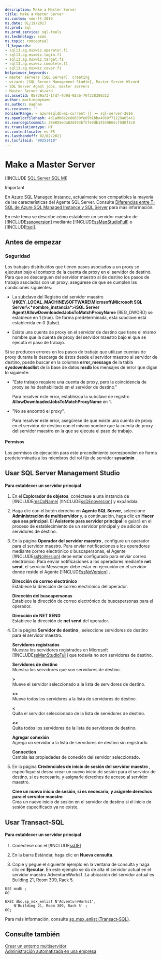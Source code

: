 ```yaml
---
description: Make a Master Server
title: Make a Master Server
ms.custom: seo-lt-2019
ms.date: 01/19/2017
ms.prod: sql
ms.prod_service: sql-tools
ms.technology: ssms
ms.topic: conceptual
f1_keywords:
- sql13.ag.msxwiz.operator.f1
- sql13.ag.msxwiz.login.f1
- sql13.ag.msxwiz.target.f1
- sql13.ag.msxwiz.complete.f1
- sql13.ag.msxwiz.cover.f1
helpviewer_keywords:
- master servers [SQL Server], creating
- wizards [SQL Server Management Studio], Master Server Wizard
- SQL Server Agent jobs, master servers
- Master Server Wizard
ms.assetid: 05739a73-1fdf-4d9d-92a6-70f328380322
author: markingmyname
ms.author: maghan
ms.reviewer: ''
monikerRange: = azuresqldb-mi-current || >= sql-server-2016
ms.openlocfilehash: 4d1adb0e2c86030fe05b1bba4088f71228a654c1
ms.sourcegitcommit: 38e055eda82d293bf5fe9db14549666cf0d0f3c0
ms.translationtype: HT
ms.contentlocale: es-ES
ms.lasthandoff: 02/02/2021
ms.locfileid: "99251410"
---
```

# <a name="make-a-master-server"></a>Make a Master Server
[!INCLUDE [SQL Server SQL MI](../../includes/applies-to-version/sql-asdbmi.md)]

> [!IMPORTANT]  
> En [Azure SQL Managed Instance](/azure/sql-database/sql-database-managed-instance), actualmente son compatibles la mayoría de las características del Agente SQL Server. Consulte [Diferencias entre T-SQL de Azure SQL Managed Instance y SQL Server](/azure/sql-database/sql-database-managed-instance-transact-sql-information#sql-server-agent) para más información.

En este tema se describe cómo establecer un servidor maestro de [!INCLUDE[ssnoversion](../../includes/ssnoversion-md.md)] mediante [!INCLUDE[ssManStudioFull](../../includes/ssmanstudiofull-md.md)] o [!INCLUDE[tsql](../../includes/tsql-md.md)].  
  
## <a name="before-you-begin"></a><a name="BeforeYouBegin"></a>Antes de empezar  
  
### <a name="security"></a><a name="Security"></a>Seguridad  
Los trabajos distribuidos que tienen pasos asociados a un proxy se ejecutan bajo el contexto de la cuenta de proxy en el servidor de destino. Para que se descarguen del servidor maestro al de destino los pasos de trabajo asociados con un proxy, asegúrese de que se cumplen las condiciones siguientes:  
  
-   La subclave del Registro del servidor maestro **\HKEY_LOCAL_MACHINE\SOFTWARE\Microsoft\Microsoft SQL Server\\<&#42;nombre_instancia&#42;>\SQL Server Agent\AllowDownloadedJobsToMatchProxyName** (REG_DWORD) se establece en 1 (true). De forma predeterminada, esta subclave está establecida en 0 (false).  
  
-   Existe una cuenta de proxy en el servidor de destino que tiene el mismo nombre que la cuenta de proxy del servidor maestro bajo el que se ejecuta el paso de trabajo.  
  
Si se producen errores en los pasos de trabajo que utilizan cuentas de proxy durante la descarga de éstos desde el servidor maestro al servidor de destino, puede buscar en la columna **error_message** de la tabla **sysdownloadlist** de la base de datos **msdb** los mensajes de error que digan lo siguiente:  
  
-   "Este trabajo requiere una cuenta de proxy, pero la coincidencia de proxy se ha deshabilitado en el servidor de destino."  
  
    Para resolver este error, establezca la subclave de registro **AllowDownloadedJobsToMatchProxyName** en 1.  
  
-   "No se encontró el proxy".  
  
    Para resolver este error, asegúrese de que existe una cuenta de proxy en el servidor de destino con el mismo nombre que la cuenta de proxy del servidor maestro en la que se ejecuta el paso de trabajo.  
  
#### <a name="permissions"></a><a name="Permissions"></a>Permisos  
Los permisos de ejecución para este procedimiento corresponden de forma predeterminada a los miembros del rol fijo de servidor **sysadmin** .  
  
## <a name="using-sql-server-management-studio"></a><a name="SSMSProcedure"></a>Usar SQL Server Management Studio  
  
#### <a name="to-make-a-master-server"></a>Para establecer un servidor principal  
  
1.  En el **Explorador de objetos**, conéctese a una instancia de [!INCLUDE[msCoName](../../includes/msconame_md.md)] [!INCLUDE[ssDEnoversion](../../includes/ssdenoversion_md.md)] y expándala.  
  
2.  Haga clic con el botón derecho en **Agente SQL Server**, seleccione **Administración de multiservidor** y, a continuación, haga clic en **Hacer que sea principal**. El **Asistente para servidor principal** le guiará en el proceso de establecimiento de un servidor principal y de adición de servidores de destino.  
  
3.  En la página **Operador del servidor maestro** , configure un operador para el servidor maestro. Para enviar notificaciones a los operadores mediante correo electrónico o buscapersonas, el Agente [!INCLUDE[ssNoVersion](../../includes/ssnoversion-md.md)] debe estar configurado para enviar correo electrónico. Para enviar notificaciones a los operadores mediante **net send**, el servicio Messenger debe estar en ejecución en el servidor donde reside el Agente [!INCLUDE[ssNoVersion](../../includes/ssnoversion-md.md)] .  
  
    **Dirección de correo electrónico**  
    Establece la dirección de correo electrónico del operador.  
  
    **Dirección del buscapersonas**  
    Establece la dirección de correo electrónico de buscapersonas para el operador.  
  
    **Dirección de NET SEND**  
    Establece la dirección de **net send** del operador.  
  
4.  En la página **Servidor de destino** , seleccione servidores de destino para el servidor maestro.  
  
    **Servidores registrados**  
    Muestra los servidores registrados en Microsoft [!INCLUDE[ssManStudioFull](../../includes/ssmanstudiofull-md.md)] que todavía no son servidores de destino.  
  
    **Servidores de destino**  
    Muestra los servidores que son servidores de destino.  
  
    **>**  
    Mueve el servidor seleccionado a la lista de servidores de destino.  
  
    **>>**  
    Mueve todos los servidores a la lista de servidores de destino.  
  
    **<**  
    Quita el servidor seleccionado de la lista de servidores de destino.  
  
    **<<**  
    Quita todos los servidores de la lista de servidores de destino.  
  
    **Agregar conexión**  
    Agrega un servidor a la lista de servidores de destino sin registrarlo.  
  
    **Connection**  
    Cambia las propiedades de conexión del servidor seleccionado.  
  
5.  En la página **Credenciales de inicio de sesión del servidor maestro** , especifique si desea crear un nuevo inicio de sesión para el servidor de destino, si es necesario, y asignarle derechos de acceso al servidor maestro.  
  
    **Cree un nuevo inicio de sesión, si es necesario, y asígnele derechos para el servidor maestro**  
    Crea un nuevo inicio de sesión en el servidor de destino si el inicio de sesión especificado ya no existe.  
  
## <a name="using-transact-sql"></a><a name="TsqlProcedure"></a>Usar Transact-SQL  
  
#### <a name="to-make-a-master-server"></a>Para establecer un servidor principal  
  
1.  Conéctese con el [!INCLUDE[ssDE](../../includes/ssde_md.md)].  
  
2.  En la barra Estándar, haga clic en **Nueva consulta**.  
  
3.  Copie y pegue el siguiente ejemplo en la ventana de consulta y haga clic en **Ejecutar**. En este ejemplo se da de alta el servidor actual en el servidor maestro AdventureWorks1. La ubicación del servidor actual es Building 21, Room 309, Rack 5.  
  
```  
USE msdb ;  
GO  
  
EXEC dbo.sp_msx_enlist N'AdventureWorks1',   
    N'Building 21, Room 309, Rack 5' ;   
GO;  
```  
  
Para más información, consulte [sp_msx_enlist (Transact-SQL)](../../relational-databases/system-stored-procedures/sp-msx-enlist-transact-sql.md).  
  
## <a name="see-also"></a>Consulte también  
[Crear un entorno multiservidor](../../ssms/agent/create-a-multiserver-environment.md)  
[Administración automatizada en una empresa](../../ssms/agent/automated-administration-across-an-enterprise.md)  
